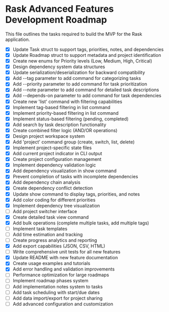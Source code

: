 # Rask Advanced Features Development Roadmap

This file outlines the tasks required to build the MVP for the Rask application.

- [x] Update Task struct to support tags, priorities, notes, and dependencies
- [x] Update Roadmap struct to support metadata and project identification
- [x] Create new enums for Priority levels (Low, Medium, High, Critical)
- [x] Design dependency system data structures
- [x] Update serialization/deserialization for backward compatibility
- [x] Add --tag parameter to add command for categorizing tasks
- [x] Add --priority parameter to add command for task prioritization
- [x] Add --note parameter to add command for detailed task descriptions
- [x] Add --depends-on parameter to add command for task dependencies
- [x] Create new 'list' command with filtering capabilities
- [x] Implement tag-based filtering in list command
- [x] Implement priority-based filtering in list command
- [x] Implement status-based filtering (pending, completed)
- [x] Add search by task description functionality
- [x] Create combined filter logic (AND/OR operations)
- [x] Design project workspace system
- [x] Add 'project' command group (create, switch, list, delete)
- [x] Implement project-specific state files
- [x] Add current project indicator in CLI output
- [x] Create project configuration management
- [x] Implement dependency validation logic
- [x] Add dependency visualization in show command
- [x] Prevent completion of tasks with incomplete dependencies
- [x] Add dependency chain analysis
- [x] Create dependency conflict detection
- [x] Update show command to display tags, priorities, and notes
- [x] Add color coding for different priorities
- [x] Implement dependency tree visualization
- [ ] Add project switcher interface
- [x] Create detailed task view command
- [x] Add bulk operations (complete multiple tasks, add multiple tags)
- [ ] Implement task templates
- [ ] Add time estimation and tracking
- [ ] Create progress analytics and reporting
- [x] Add export capabilities (JSON, CSV, HTML)
- [ ] Write comprehensive unit tests for all new features
- [x] Update README with new feature documentation
- [x] Create usage examples and tutorials
- [x] Add error handling and validation improvements
- [ ] Performance optimization for large roadmaps
- [ ] Implement roadmap phases system
- [ ] Add implementation notes system to tasks
- [ ] Add task scheduling with start/due dates
- [ ] Add data import/export for project sharing
- [ ] Add advanced configuration and customization
